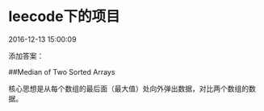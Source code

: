 # leecode下的项目

2016-12-13 15:00:09

添加答案：

##Median of Two Sorted Arrays

核心思想是从每个数组的最后面（最大值）处向外弹出数据，对比两个数组的数据。